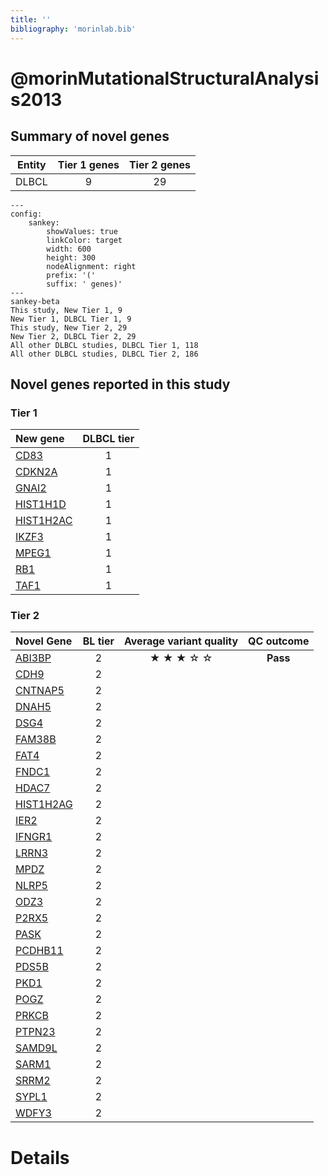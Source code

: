 ```yaml
---
title: ''
bibliography: 'morinlab.bib'
---
```


# @morinMutationalStructuralAnalysis2013
## Summary of novel genes

|Entity| Tier 1 genes| Tier 2 genes|
|:-:|:-:|:-:|
|DLBCL|9|29|
```mermaid
---
config:
    sankey:
        showValues: true
        linkColor: target
        width: 600
        height: 300
        nodeAlignment: right
        prefix: '('
        suffix: ' genes)'
---
sankey-beta
This study, New Tier 1, 9
New Tier 1, DLBCL Tier 1, 9
This study, New Tier 2, 29
New Tier 2, DLBCL Tier 2, 29
All other DLBCL studies, DLBCL Tier 1, 118
All other DLBCL studies, DLBCL Tier 2, 186
```

## Novel genes reported in this study

### Tier 1
|New gene|DLBCL tier|
|:-|:-:|
|[CD83](../CD83)|1 |
|[CDKN2A](../CDKN2A)|1 |
|[GNAI2](../GNAI2)|1 |
|[HIST1H1D](../HIST1H1D)|1 |
|[HIST1H2AC](../HIST1H2AC)|1 |
|[IKZF3](../IKZF3)|1 |
|[MPEG1](../MPEG1)|1 |
|[RB1](../RB1)|1 |
|[TAF1](../TAF1)|1 |

### Tier 2
|Novel Gene|BL tier|Average variant quality|QC outcome|
|:-|:-:|:-:|:-:|
|[ABI3BP](../ABI3BP)|2 |&starf; &starf; &starf; &star; &star;|**Pass**|
|[CDH9](../CDH9)|2 |||
|[CNTNAP5](../CNTNAP5)|2 |||
|[DNAH5](../DNAH5)|2 |||
|[DSG4](../DSG4)|2 |||
|[FAM38B](../FAM38B)|2 |||
|[FAT4](../FAT4)|2 |||
|[FNDC1](../FNDC1)|2 |||
|[HDAC7](../HDAC7)|2 |||
|[HIST1H2AG](../HIST1H2AG)|2 |||
|[IER2](../IER2)|2 |||
|[IFNGR1](../IFNGR1)|2 |||
|[LRRN3](../LRRN3)|2 |||
|[MPDZ](../MPDZ)|2 |||
|[NLRP5](../NLRP5)|2 |||
|[ODZ3](../ODZ3)|2 |||
|[P2RX5](../P2RX5)|2 |||
|[PASK](../PASK)|2 |||
|[PCDHB11](../PCDHB11)|2 |
|[PDS5B](../PDS5B)|2 |
|[PKD1](../PKD1)|2 |
|[POGZ](../POGZ)|2 |
|[PRKCB](../PRKCB)|2 |
|[PTPN23](../PTPN23)|2 |
|[SAMD9L](../SAMD9L)|2 |
|[SARM1](../SARM1)|2 |
|[SRRM2](../SRRM2)|2 |
|[SYPL1](../SYPL1)|2 |
|[WDFY3](../WDFY3)|2 |


# Details

